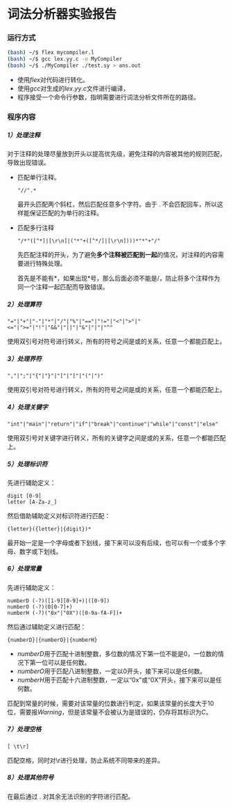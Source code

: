 # 词法分析器实验报告

### 运行方式

```bash
(bash) ~/$ flex mycompiler.l
(bash) ~/$ gcc lex.yy.c -o MyCompiler
(bash) ~/$ ./MyCompiler ./test.sy > ans.out
```

+ 使用$flex$对代码进行转化。
+ 使用$gcc$对生成的$lex.yy.c$文件进行编译，
+ 程序接受一个命令行参数，指明需要进行词法分析文件所在的路径。

### 程序内容

##### 1）处理注释

对于注释的处理尽量放到开头以提高优先级，避免注释的内容被其他的规则匹配，导致出现错误。

+ 匹配单行注释。

  ```
  "//".*
  ```

  最开头匹配两个斜杠，然后匹配任意多个字符。由于 $.$ 不会匹配回车，所以这样能保证匹配的为单行的注释。

+ 匹配多行注释

  ```
  "/*"([^*]|[\r\n]|("*"+([^*/]|[\r\n])))*"*"+"/"
  ```

  先匹配注释的开头，为了避免**多个注释被匹配到一起**的情况，对注释的内容需要进行特殊处理。
  
  首先是不能有$*$，如果出现$*$号，那么后面必须不能是$/$，防止将多个注释作为同一个注释一起匹配而导致错误。

##### 2）处理算符

```
"="|"+"|"-"|"*"|"/"|"%"|"=="|"!="|"<"|">"|"<="|">="|"!"|"&&"|"||"|"&"|"|"|"^"
```

使用双引号对符号进行转义，所有的符号之间是或的关系，任意一个都能匹配上。

##### 3）处理界符

```
","|";"|"{"|"}"|"["|"]"|"("|")"
```

使用双引号对符号进行转义，所有的符号之间是或的关系，任意一个都能匹配上。

##### 4）处理关键字

```
"int"|"main"|"return"|"if"|"break"|"continue"|"while"|"const"|"else"
```

使用双引号对关键字进行转义，所有的关键字之间是或的关系，任意一个都能匹配上。

##### 5）处理标识符

先进行辅助定义：

```
digit [0-9]
letter [A-Za-z_]
```

然后借助辅助定义对标识符进行匹配：

```
{letter}({letter}|{digit})*
```

最开始一定是一个字母或者下划线，接下来可以没有后续，也可以有一个或多个字母、数字或下划线。

##### 6）处理常量

先进行辅助定义：

```
numberD (-?)([1-9][0-9]+)|([0-9])
numberO (-?)(0[0-7]+)
numberH (-?)("0x"|"0X")([0-9a-fA-F])+
```

然后通过辅助定义进行匹配：

```
{numberD}|{numberO}|{numberH}
```

+ $numberD$用于匹配十进制整数，多位数的情况下第一位不能是$0$，一位数的情况下第一位可以是任何数。
+ $numberO$用于匹配八进制整数，一定以$0$开头，接下来可以是任何数。
+ $numberH$用于匹配十六进制整数，一定以“0x”或“0X”开头，接下来可以是任何数。

匹配到常量的时候，需要对该常量的位数进行判定，如果该常量的长度大于$10$位，需要报$Warning$，但是该常量不会被认为是错误的，仍存将其标识为$C$。

##### 7）处理空格

```
[ \t\r]
```

匹配空格，同时对\r进行处理，防止系统不同带来的差异。

##### 8）处理其他符号

在最后通过 $.$ 对其余无法识别的字符进行匹配。

